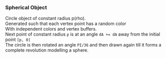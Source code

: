 ### Spherical Object

Circle object of constant radius p(rho).<br>
Generated such that each vertex point has a random color<br>
With independent colors and vertex buffers.<br>
Next point of constant radius `p` is at an angle `dA += dA` away from the initial point `[p, 0]`<br>
The circle is then rotated an angle `PI/36` and then drawn again till it forms a complete revolution modelling a sphere.
